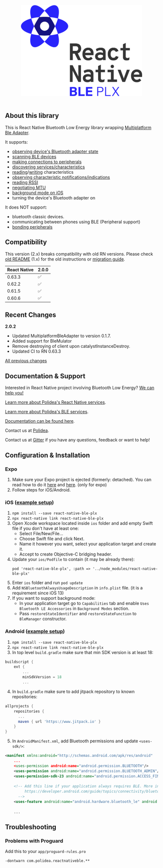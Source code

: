 <p align="center">
  <img
    alt="react-native-ble-plx library logo"
    src="docs/logo.png"
    height="300"
    style="margin-top: 20px; margin-bottom: 20px;"
  />
</p>

## About this library

This is React Native Bluetooth Low Energy library wrapping [Multiplatform Ble Adapter](https://github.com/Polidea/MultiPlatformBleAdapter/).

It supports:

- [observing device's Bluetooth adapter state](https://github.com/Polidea/react-native-ble-plx/wiki/Bluetooth-Adapter-State)
- [scanning BLE devices](https://github.com/Polidea/react-native-ble-plx/wiki/Bluetooth-Scanning)
- [making connections to peripherals](https://github.com/Polidea/react-native-ble-plx/wiki/Device-Connecting)
- [discovering services/characteristics](https://github.com/Polidea/react-native-ble-plx/wiki/Device-Service-Discovery)
- [reading](https://github.com/Polidea/react-native-ble-plx/wiki/Characteristic-Reading)/[writing](https://github.com/Polidea/react-native-ble-plx/wiki/Characteristic-Writing) characteristics
- [observing characteristic notifications/indications](https://github.com/Polidea/react-native-ble-plx/wiki/Characteristic-Notifying)
- [reading RSSI](https://github.com/Polidea/react-native-ble-plx/wiki/RSSI-Reading)
- [negotiating MTU](https://github.com/Polidea/react-native-ble-plx/wiki/MTU-Negotiation)
- [background mode on iOS](https://github.com/Polidea/react-native-ble-plx/wiki/Background-mode-(iOS))
- turning the device's Bluetooth adapter on

It does NOT support:

- bluetooth classic devices.
- communicating between phones using BLE (Peripheral support)
- [bonding peripherals](https://github.com/Polidea/react-native-ble-plx/wiki/Device-Bonding)

## Compatibility

This version (2.x) breaks compatibility with old RN versions. Please check [old README](./docs/README_V1.md) (1.x) 
for the old instructions or [migration guide](./docs/MIGRATION_V1.md).

| React Native  | 2.0.0                          |
| ------------- | ------------------------------ |
| 0.63.3        | :white_check_mark:             |
| 0.62.2        | :white_check_mark:             |
| 0.61.5        | :white_check_mark:             |
| 0.60.6        | :white_check_mark:             |

## Recent Changes

**2.0.2**
- Updated MultiplatformBleAdapter to version 0.1.7.
- Added support for BleMulator
- Remove destroying of client upon catalystInstanceDestroy. 
- Updated CI to RN 0.63.3

[All previous changes](CHANGELOG.md)

## Documentation & Support

Interested in React Native project involving Bluetooth Low Energy? [We can help you!](https://www.polidea.com/react-native)

[Learn more about Polidea's React Native services](https://www.polidea.com/services/react-native/?utm_source=Github&utm_medium=Npaid&utm_campaign=Tech_RN&utm_term=Code&utm_content=GH_NOP_RN_COD_RNB001).

[Learn more about Polidea's BLE services](https://www.polidea.com/services/ble/?utm_source=Github&utm_medium=Npaid&utm_campaign=Tech_BLE&utm_term=Code&utm_content=GH_NOP_BLE_COD_RNB001).

[Documentation can be found here](https://polidea.github.io/react-native-ble-plx/).

Contact us at [Polidea](https://www.polidea.com/project/?utm_source=Github&utm_medium=Npaid&utm_campaign=Kontakt&utm_term=Code&utm_content=GH_NOP_KKT_COD_RNB001).

Contact us at [Gitter](https://gitter.im/RxBLELibraries/react-native-ble) if you have any questions, feedback or want to help!

## Configuration & Installation

### Expo

1. Make sure your Expo project is ejected (formerly: detached). You can read how to do it [here](https://docs.expo.io/versions/latest/expokit/eject/) and [here](https://docs.expo.io/versions/latest/expokit/expokit). (only for expo)
2. Follow steps for iOS/Android.

### iOS ([example setup](https://github.com/Cierpliwy/SensorTag))

1. `npm install --save react-native-ble-plx`
2. `npx react-native link react-native-ble-plx`
3. Open Xcode workspace located inside `ios` folder and add empty Swift file if you don't have at least one:
   - Select File/New/File...
   - Choose Swift file and click Next.
   - Name it however you want, select your application target and create it.
   - Accept to create Objective-C bridging header.
4. Update your `ios/Podfile` to contain (it may be already there):
   ```
   pod 'react-native-ble-plx', :path => '../node_modules/react-native-ble-plx'
   ```
5. Enter `ios` folder and run `pod update`
6. Add `NSBluetoothAlwaysUsageDescription` in `info.plist` file. (it is a requirement since iOS 13)
7. If you want to support background mode:
   - In your application target go to `Capabilities` tab and enable `Uses Bluetooth LE Accessories` in
     `Background Modes` section.
   - Pass `restoreStateIdentifier` and `restoreStateFunction` to `BleManager` constructor.

### Android ([example setup](https://github.com/Cierpliwy/SensorTag))

1. `npm install --save react-native-ble-plx`
2. `npx react-native link react-native-ble-plx`
3. In top level `build.gradle` make sure that min SDK version is at least 18:
```groovy
buildscript {
    ext {
        ...
        minSdkVersion = 18
        ...
```
4. In `build.gradle` make sure to add jitpack repository to known repositories:

```groovy
allprojects {
    repositories {
      ...
      maven { url 'https://www.jitpack.io' }
    }
}
```
5. In `AndroidManifest.xml`, add Bluetooth permissions and update `<uses-sdk/>`:

```xml
<manifest xmlns:android="http://schemas.android.com/apk/res/android"
    ...
    <uses-permission android:name="android.permission.BLUETOOTH"/>
    <uses-permission android:name="android.permission.BLUETOOTH_ADMIN"/>
    <uses-permission-sdk-23 android:name="android.permission.ACCESS_FINE_LOCATION"/>

    <!-- Add this line if your application always requires BLE. More info can be found on:
         https://developer.android.com/guide/topics/connectivity/bluetooth-le.html#permissions
      -->
    <uses-feature android:name="android.hardware.bluetooth_le" android:required="true"/>

    ...
```

## Troubleshooting

### Problems with Proguard

Add this to your `app/proguard-rules.pro`

```
-dontwarn com.polidea.reactnativeble.**
```
